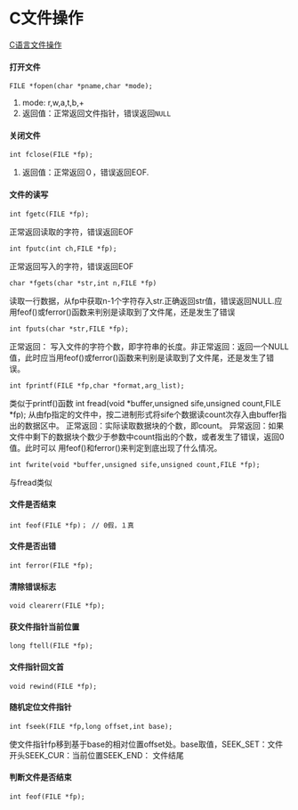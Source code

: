 C文件操作
=================
[C语言文件操作](http://www.cnblogs.com/likebeta/archive/2012/06/16/2551780.html)

#### 打开文件

    FILE *fopen(char *pname,char *mode);

1. mode: r,w,a,t,b,+
2. 返回值：正常返回文件指针，错误返回`NULL`


#### 关闭文件

    int fclose(FILE *fp);

1. 返回值：正常返回０，错误返回EOF.

#### 文件的读写

    int fgetc(FILE *fp); 
正常返回读取的字符，错误返回EOF

    int fputc(int ch,FILE *fp);
正常返回写入的字符，错误返回EOF

    char *fgets(char *str,int n,FILE *fp)
读取一行数据，从fp中获取n-1个字符存入str.正确返回str值，错误返回NULL.应用feof()或ferror()函数来判别是读取到了文件尾，还是发生了错误

    int fputs(char *str,FILE *fp); 
正常返回： 写入文件的字符个数，即字符串的长度。非正常返回：返回一个NULL值，此时应当用feof()或ferror()函数来判别是读取到了文件尾，还是发生了错误。

    int fprintf(FILE *fp,char *format,arg_list); 
类似于printf()函数
    int fread(void *buffer,unsigned sife,unsigned count,FILE *fp); 
从由fp指定的文件中，按二进制形式将sife个数据读count次存入由buffer指出的数据区中。
正常返回：实际读取数据块的个数，即count。
异常返回：如果文件中剩下的数据块个数少于参数中count指出的个数，或者发生了错误，返回0值。此时可以
用feof()和ferror()来判定到底出现了什么情况。

    int fwrite(void *buffer,unsigned sife,unsigned count,FILE *fp);
与fread类似

#### 文件是否结束

    int feof(FILE *fp)； // 0假，１真　

#### 文件是否出错

    int ferror(FILE *fp);

#### 清除错误标志

    void clearerr(FILE *fp);

#### 获文件指针当前位置

    long ftell(FILE *fp);

#### 文件指针回文首

    void rewind(FILE *fp);

#### 随机定位文件指针

    int fseek(FILE *fp,long offset,int base); 

使文件指针fp移到基于base的相对位置offset处。base取值，SEEK_SET：文件开头SEEK_CUR：当前位置SEEK_END： 文件结尾

#### 判断文件是否结束

    int feof(FILE *fp);
